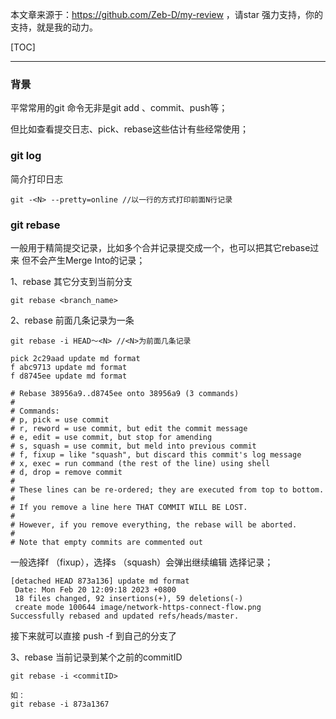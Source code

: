 本文章来源于：<https://github.com/Zeb-D/my-review> ，请star 强力支持，你的支持，就是我的动力。

[TOC]

------

### 背景

平常常用的git 命令无非是git add 、commit、push等；

但比如查看提交日志、pick、rebase这些估计有些经常使用；



### git log

简介打印日志

```
git -<N> --pretty=online //以一行的方式打印前面N行记录
```



### git rebase

一般用于精简提交记录，比如多个合并记录提交成一个，也可以把其它rebase过来 但不会产生Merge Into的记录；

1、rebase 其它分支到当前分支

```
git rebase <branch_name>
```

2、rebase 前面几条记录为一条

```
git rebase -i HEAD～<N> //<N>为前面几条记录

pick 2c29aad update md format
f abc9713 update md format
f d8745ee update md format

# Rebase 38956a9..d8745ee onto 38956a9 (3 commands)
#
# Commands:
# p, pick = use commit
# r, reword = use commit, but edit the commit message
# e, edit = use commit, but stop for amending
# s, squash = use commit, but meld into previous commit
# f, fixup = like "squash", but discard this commit's log message
# x, exec = run command (the rest of the line) using shell
# d, drop = remove commit
#
# These lines can be re-ordered; they are executed from top to bottom.
#
# If you remove a line here THAT COMMIT WILL BE LOST.
#
# However, if you remove everything, the rebase will be aborted.
#
# Note that empty commits are commented out

```

一般选择f （fixup），选择s （squash）会弹出继续编辑 选择记录；

```
[detached HEAD 873a136] update md format
 Date: Mon Feb 20 12:09:18 2023 +0800
 18 files changed, 92 insertions(+), 59 deletions(-)
 create mode 100644 image/network-https-connect-flow.png
Successfully rebased and updated refs/heads/master.

```

接下来就可以直接 push -f 到自己的分支了



3、rebase 当前记录到某个之前的commitID

```
git rebase -i <commitID>

如：
git rebase -i 873a1367
```

